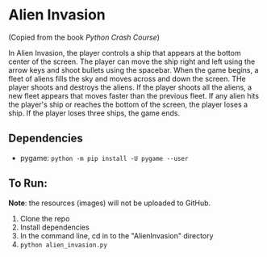 # Alien Invasion

(Copied from the book _Python Crash Course_)

In Alien Invasion, the player controls a ship that appears at the bottom center of the screen. The player can move the ship right and left using the arrow keys and shoot bullets using the spacebar. When the game begins, a fleet of aliens fills the sky and moves across and down the screen. THe player shoots and destroys the aliens. If the player shoots all the aliens, a new fleet appears that moves faster than the previous fleet. If any alien hits the player's ship or reaches the bottom of the screen, the player loses a ship. If the player loses three ships, the game ends.

## Dependencies

* pygame: ```python -m pip install -U pygame --user```

## To Run:

**Note**: the resources (images) will not be uploaded to GitHub.


1. Clone the repo
1. Install dependencies
1. In the command line, cd in to the "AlienInvasion" directory
1. ```python alien_invasion.py```